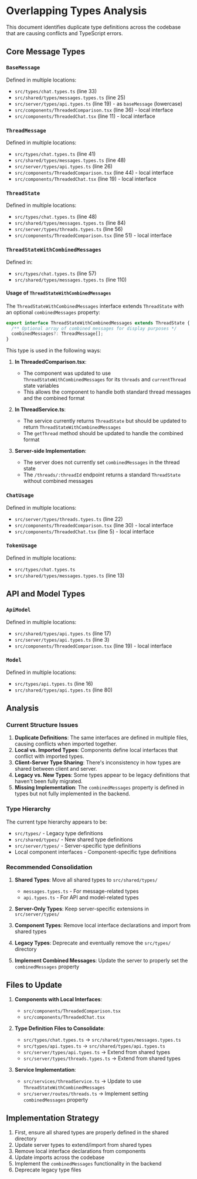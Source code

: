 # Overlapping Types Analysis

This document identifies duplicate type definitions across the codebase that are causing conflicts and TypeScript errors.

## Core Message Types

### `BaseMessage`
Defined in multiple locations:
- `src/types/chat.types.ts` (line 33)
- `src/shared/types/messages.types.ts` (line 25)
- `src/server/types/api.types.ts` (line 19) - as `baseMessage` (lowercase)
- `src/components/ThreadedComparison.tsx` (line 36) - local interface
- `src/components/ThreadedChat.tsx` (line 11) - local interface

### `ThreadMessage`
Defined in multiple locations:
- `src/types/chat.types.ts` (line 41)
- `src/shared/types/messages.types.ts` (line 48)
- `src/server/types/api.types.ts` (line 26)
- `src/components/ThreadedComparison.tsx` (line 44) - local interface
- `src/components/ThreadedChat.tsx` (line 19) - local interface

### `ThreadState`
Defined in multiple locations:
- `src/types/chat.types.ts` (line 48)
- `src/shared/types/messages.types.ts` (line 84)
- `src/server/types/threads.types.ts` (line 56)
- `src/components/ThreadedComparison.tsx` (line 51) - local interface

### `ThreadStateWithCombinedMessages`
Defined in:
- `src/types/chat.types.ts` (line 57)
- `src/shared/types/messages.types.ts` (line 110)

#### Usage of `ThreadStateWithCombinedMessages`

The `ThreadStateWithCombinedMessages` interface extends `ThreadState` with an optional `combinedMessages` property:

```typescript
export interface ThreadStateWithCombinedMessages extends ThreadState {
  /** Optional array of combined messages for display purposes */
  combinedMessages?: ThreadMessage[];
}
```

This type is used in the following ways:

1. **In ThreadedComparison.tsx**: 
   - The component was updated to use `ThreadStateWithCombinedMessages` for its `threads` and `currentThread` state variables
   - This allows the component to handle both standard thread messages and the combined format

2. **In ThreadService.ts**:
   - The service currently returns `ThreadState` but should be updated to return `ThreadStateWithCombinedMessages`
   - The `getThread` method should be updated to handle the combined format

3. **Server-side Implementation**:
   - The server does not currently set `combinedMessages` in the thread state
   - The `/threads/:threadId` endpoint returns a standard `ThreadState` without combined messages

### `ChatUsage`
Defined in multiple locations:
- `src/server/types/threads.types.ts` (line 22)
- `src/components/ThreadedComparison.tsx` (line 30) - local interface
- `src/components/ThreadedChat.tsx` (line 5) - local interface

### `TokenUsage`
Defined in multiple locations:
- `src/types/chat.types.ts`
- `src/shared/types/messages.types.ts` (line 13)

## API and Model Types

### `ApiModel`
Defined in multiple locations:
- `src/shared/types/api.types.ts` (line 17)
- `src/server/types/api.types.ts` (line 3)
- `src/components/ThreadedComparison.tsx` (line 19) - local interface

### `Model`
Defined in multiple locations:
- `src/types/api.types.ts` (line 16)
- `src/shared/types/api.types.ts` (line 80)

## Analysis

### Current Structure Issues
1. **Duplicate Definitions**: The same interfaces are defined in multiple files, causing conflicts when imported together.
2. **Local vs. Imported Types**: Components define local interfaces that conflict with imported types.
3. **Client-Server Type Sharing**: There's inconsistency in how types are shared between client and server.
4. **Legacy vs. New Types**: Some types appear to be legacy definitions that haven't been fully migrated.
5. **Missing Implementation**: The `combinedMessages` property is defined in types but not fully implemented in the backend.

### Type Hierarchy
The current type hierarchy appears to be:
- `src/types/` - Legacy type definitions
- `src/shared/types/` - New shared type definitions
- `src/server/types/` - Server-specific type definitions
- Local component interfaces - Component-specific type definitions

### Recommended Consolidation
1. **Shared Types**: Move all shared types to `src/shared/types/`
   - `messages.types.ts` - For message-related types
   - `api.types.ts` - For API and model-related types
   
2. **Server-Only Types**: Keep server-specific extensions in `src/server/types/`

3. **Component Types**: Remove local interface declarations and import from shared types

4. **Legacy Types**: Deprecate and eventually remove the `src/types/` directory

5. **Implement Combined Messages**: Update the server to properly set the `combinedMessages` property

## Files to Update

1. **Components with Local Interfaces**:
   - `src/components/ThreadedComparison.tsx`
   - `src/components/ThreadedChat.tsx`

2. **Type Definition Files to Consolidate**:
   - `src/types/chat.types.ts` → `src/shared/types/messages.types.ts`
   - `src/types/api.types.ts` → `src/shared/types/api.types.ts`
   - `src/server/types/api.types.ts` → Extend from shared types
   - `src/server/types/threads.types.ts` → Extend from shared types

3. **Service Implementation**:
   - `src/services/threadService.ts` → Update to use `ThreadStateWithCombinedMessages`
   - `src/server/routes/threads.ts` → Implement setting `combinedMessages` property

## Implementation Strategy

1. First, ensure all shared types are properly defined in the shared directory
2. Update server types to extend/import from shared types
3. Remove local interface declarations from components
4. Update imports across the codebase
5. Implement the `combinedMessages` functionality in the backend
6. Deprecate legacy type files 
